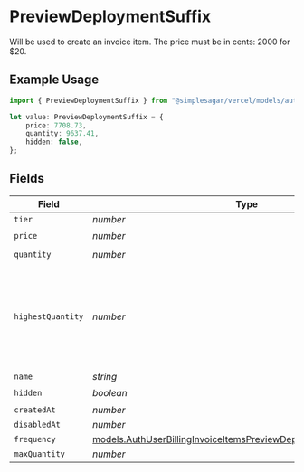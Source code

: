 # PreviewDeploymentSuffix

Will be used to create an invoice item. The price must be in cents: 2000 for $20.

## Example Usage

```typescript
import { PreviewDeploymentSuffix } from "@simplesagar/vercel/models/authuser.js";

let value: PreviewDeploymentSuffix = {
    price: 7708.73,
    quantity: 9637.41,
    hidden: false,
};
```

## Fields

| Field                                                                                                                                          | Type                                                                                                                                           | Required                                                                                                                                       | Description                                                                                                                                    |
| ---------------------------------------------------------------------------------------------------------------------------------------------- | ---------------------------------------------------------------------------------------------------------------------------------------------- | ---------------------------------------------------------------------------------------------------------------------------------------------- | ---------------------------------------------------------------------------------------------------------------------------------------------- |
| `tier`                                                                                                                                         | *number*                                                                                                                                       | :heavy_minus_sign:                                                                                                                             | N/A                                                                                                                                            |
| `price`                                                                                                                                        | *number*                                                                                                                                       | :heavy_check_mark:                                                                                                                             | N/A                                                                                                                                            |
| `quantity`                                                                                                                                     | *number*                                                                                                                                       | :heavy_check_mark:                                                                                                                             | N/A                                                                                                                                            |
| `highestQuantity`                                                                                                                              | *number*                                                                                                                                       | :heavy_minus_sign:                                                                                                                             | The highest quantity in the current period. Used to render the correct enable/disable UI for add-ons.                                          |
| `name`                                                                                                                                         | *string*                                                                                                                                       | :heavy_minus_sign:                                                                                                                             | N/A                                                                                                                                            |
| `hidden`                                                                                                                                       | *boolean*                                                                                                                                      | :heavy_check_mark:                                                                                                                             | N/A                                                                                                                                            |
| `createdAt`                                                                                                                                    | *number*                                                                                                                                       | :heavy_minus_sign:                                                                                                                             | N/A                                                                                                                                            |
| `disabledAt`                                                                                                                                   | *number*                                                                                                                                       | :heavy_minus_sign:                                                                                                                             | N/A                                                                                                                                            |
| `frequency`                                                                                                                                    | [models.AuthUserBillingInvoiceItemsPreviewDeploymentSuffixFrequency](../models/authuserbillinginvoiceitemspreviewdeploymentsuffixfrequency.md) | :heavy_minus_sign:                                                                                                                             | N/A                                                                                                                                            |
| `maxQuantity`                                                                                                                                  | *number*                                                                                                                                       | :heavy_minus_sign:                                                                                                                             | N/A                                                                                                                                            |